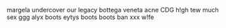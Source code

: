 margela
undercover
our legacy
bottega veneta
acne
CDG
h!gh
tew much
sex
ggg
alyx boots
eytys boots
boots
ban
xxx
w!fe
